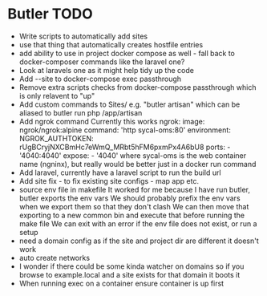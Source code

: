# Butler TODO

- Write scripts to automatically add sites
- use that thing that automatically creates hostfile entries
- add ability to use in project docker compose as well - fall back to docker-composer commands like the laravel one?
- Look at laravels one as it might help tidy up the code
- Add --site to docker-compose exec passthrough
- Remove extra scripts checks from docker-compose passthrough which is only relavent to "up"
- Add custom commands to Sites/ e.g. "butler artisan" which can be aliased to butler run php /app/artisan
- Add ngrok command
  Currently this works
  ngrok:
    image: ngrok/ngrok:alpine
    command: 'http sycal-oms:80'
    environment:
      NGROK_AUTHTOKEN: rUgBCryjNXCBmHc7eWmQ_MRbt5hFM6pxmPx4A6bU8
    ports:
        - '4040:4040'
    expose:
        - '4040'
    where sycal-oms is the web container name (ngninx), but really would be better just in a docker run command
- Add laravel, currently have a laravel script to run the build url
- Add site fix - to fix existing site configs - map app etc.
- source env file in makefile
    It worked for me because I have run butler, butler exports the env vars
    We should probably prefix the env vars when we export them so that they don't clash
    We can then move that exporting to a new common bin and execute that before running the make file
    We can exit with an error if the env file does not exist, or run a setup
- need a domain config as if the site and project dir are different it doesn't work
- auto create networks
- I wonder if there could be some kinda watcher on domains so if you
  browse to example.local and a site exists for that domain it boots it
- When running exec on a container ensure container is up first
